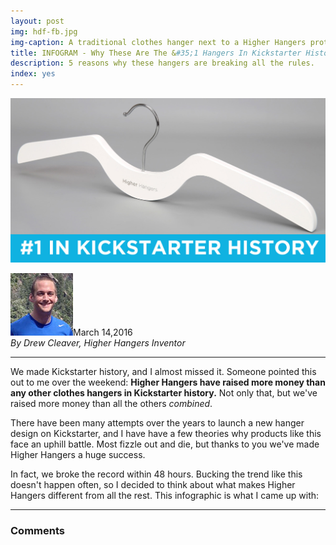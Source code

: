 ```yaml
---
layout: post
img: hdf-fb.jpg
img-caption: A traditional clothes hanger next to a Higher Hangers prototype. Space-saving features of Higher Hangers allow many closets to double (or more) in capacity and allow for enhanced functionality.
title: INFOGRAM - Why These Are The &#35;1 Hangers In Kickstarter History
description: 5 reasons why these hangers are breaking all the rules.
index: yes
---
```


<img src="img/hdf-fb.jpg" class="img-responsive" alt="Higher Hangers Photo">

<img src="img/media_kit/drew_cleaver_headshot/drew_cleaver_headshot_03_100x100.jpg" class="img-responsive img-circle pull-right" alt="Drew Cleaver Headshot">March 14,2016<br /><em>By Drew Cleaver, Higher Hangers Inventor</em><br />


---
<div class="fb-like" data-href="http://www.higherhangers.com/most-successful-hangers-in-kickstarter.html" data-layout="standard" data-action="like" data-show-faces="true" data-share="true"></div>

We made Kickstarter history, and I almost missed it. Someone pointed this out to me over the weekend: **Higher Hangers have raised more money than any other clothes hangers in Kickstarter history.** Not only that, but we've raised more money than all the others *combined*.


There have been many attempts over the years to launch a new hanger design on Kickstarter, and I have have a few theories why products like this face an uphill battle. Most fizzle out and die, but thanks to you we've made Higher Hangers a huge success. 

In fact, we broke the record within 48 hours. Bucking the trend like this doesn't happen often, so I decided to think about what makes Higher Hangers different from all the rest. This infographic is what I came up with:

<script id="infogram_0_higher_hangers_the_1_hangers_in_kickstarter_history" title="Higher Hangers, the #1 Hangers in Kickstarter History" src="//e.infogr.am/js/embed.js?RT2" type="text/javascript"></script>

---

<div class="fb-like" data-href="http://www.higherhangers.com/most-successful-hangers-in-kickstarter.html" data-layout="standard" data-action="like" data-show-faces="true" data-share="true"></div>

### Comments
<div id="fb-root"></div>
<script>(function(d, s, id) {
  var js, fjs = d.getElementsByTagName(s)[0];
  if (d.getElementById(id)) return;
  js = d.createElement(s); js.id = id;
  js.src = "//connect.facebook.net/en_US/sdk.js#xfbml=1&version=v2.5&appId=194581360877232";
  fjs.parentNode.insertBefore(js, fjs);
}(document, 'script', 'facebook-jssdk'));</script>

<div class="fb-comments" data-href="http://www.higherhangers.com/most-successful-hangers-in-kickstarter.html" data-numposts="5"></div>